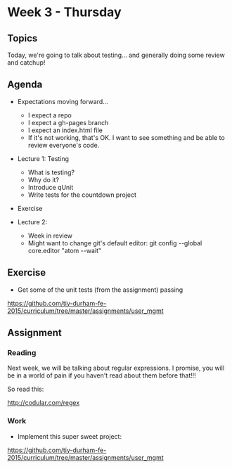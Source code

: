 # Week 3 - Thursday

## Topics

Today, we're going to talk about testing... and generally doing
some review and catchup!

## Agenda

- Expectations moving forward...
  - I expect a repo
  - I expect a gh-pages branch
  - I expect an index.html file
  - If it's not working, that's OK. I want to see something and be able to review everyone's code.

- Lecture 1: Testing
  - What is testing?
  - Why do it?
  - Introduce qUnit
  - Write tests for the countdown project

- Exercise

- Lecture 2:
  - Week in review
  - Might want to change git's default editor:
    git config --global core.editor "atom --wait"

## Exercise

- Get some of the unit tests (from the assignment) passing

https://github.com/tiy-durham-fe-2015/curriculum/tree/master/assignments/user_mgmt

## Assignment

### Reading

Next week, we will be talking about regular expressions. I promise, you will
be in a world of pain if you haven't read about them before that!!!

So read this:

http://codular.com/regex

### Work

- Implement this super sweet project:

https://github.com/tiy-durham-fe-2015/curriculum/tree/master/assignments/user_mgmt
